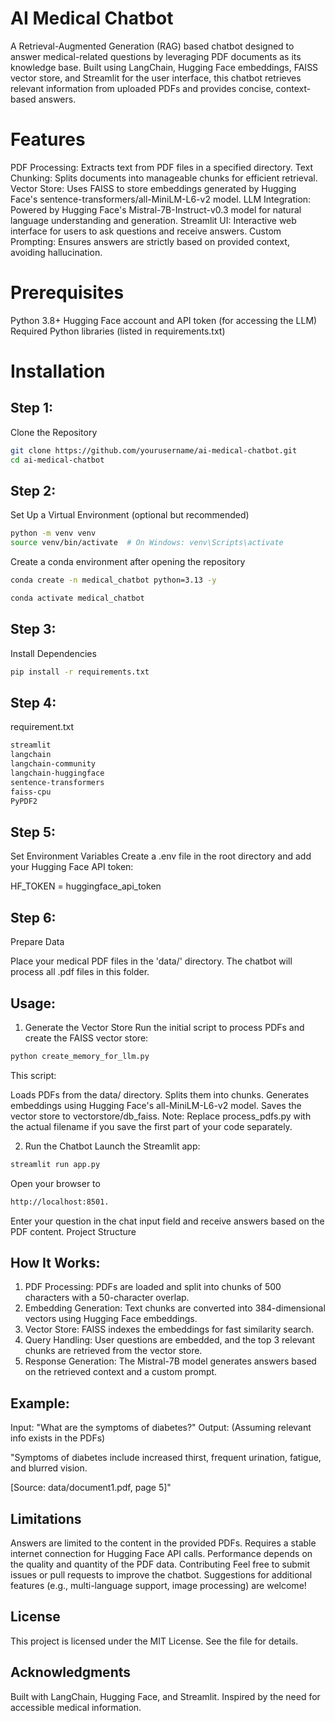# AI Medical Chatbot
A Retrieval-Augmented Generation (RAG) based chatbot designed to answer medical-related questions by leveraging PDF documents as its knowledge base. Built using LangChain, Hugging Face embeddings, FAISS vector store, and Streamlit for the user interface, this chatbot retrieves relevant information from uploaded PDFs and provides concise, context-based answers.

# Features
PDF Processing: Extracts text from PDF files in a specified directory.
Text Chunking: Splits documents into manageable chunks for efficient retrieval.
Vector Store: Uses FAISS to store embeddings generated by Hugging Face's sentence-transformers/all-MiniLM-L6-v2 model.
LLM Integration: Powered by Hugging Face's Mistral-7B-Instruct-v0.3 model for natural language understanding and generation.
Streamlit UI: Interactive web interface for users to ask questions and receive answers.
Custom Prompting: Ensures answers are strictly based on provided context, avoiding hallucination.
# Prerequisites
Python 3.8+
Hugging Face account and API token (for accessing the LLM)
Required Python libraries (listed in requirements.txt)


# Installation

## Step 1:
Clone the Repository

```bash
git clone https://github.com/yourusername/ai-medical-chatbot.git
cd ai-medical-chatbot
```



## Step 2:
Set Up a Virtual Environment (optional but recommended)

```bash
python -m venv venv
source venv/bin/activate  # On Windows: venv\Scripts\activate
```

Create a conda environment after opening the repository
```bash
conda create -n medical_chatbot python=3.13 -y
```

```bash
conda activate medical_chatbot
```

## Step 3:
Install Dependencies

```bash
pip install -r requirements.txt
```

## Step 4:
requirement.txt

```bash
streamlit
langchain
langchain-community
langchain-huggingface
sentence-transformers
faiss-cpu
PyPDF2
```

## Step 5:
Set Environment Variables
Create a .env file in the root directory and add your Hugging Face API token:

HF_TOKEN = huggingface_api_token

## Step 6:
Prepare Data

Place your medical PDF files in the 'data/' directory.
The chatbot will process all .pdf files in this folder.


## Usage:
1. Generate the Vector Store
Run the initial script to process PDFs and create the FAISS vector store:

```bash
python create_memory_for_llm.py
```

This script:

Loads PDFs from the data/ directory.
Splits them into chunks.
Generates embeddings using Hugging Face's all-MiniLM-L6-v2 model.
Saves the vector store to vectorstore/db_faiss.
Note: Replace process_pdfs.py with the actual filename if you save the first part of your code separately.

2. Run the Chatbot
Launch the Streamlit app:

```bash
streamlit run app.py
```

Open your browser to 
```bash
http://localhost:8501.
```

Enter your question in the chat input field and receive answers based on the PDF content.
Project Structure

## How It Works:

1. PDF Processing: PDFs are loaded and split into chunks of 500 characters with a 50-character overlap.
2. Embedding Generation: Text chunks are converted into 384-dimensional vectors using Hugging Face embeddings.
3. Vector Store: FAISS indexes the embeddings for fast similarity search.
4. Query Handling: User questions are embedded, and the top 3 relevant chunks are retrieved from the vector store.
5. Response Generation: The Mistral-7B model generates answers based on the retrieved context and a custom prompt.


## Example:
Input: "What are the symptoms of diabetes?"
Output: (Assuming relevant info exists in the PDFs)

"Symptoms of diabetes include increased thirst, frequent urination, fatigue, and blurred vision.

[Source: data/document1.pdf, page 5]"

## Limitations
Answers are limited to the content in the provided PDFs.
Requires a stable internet connection for Hugging Face API calls.
Performance depends on the quality and quantity of the PDF data.
Contributing
Feel free to submit issues or pull requests to improve the chatbot. Suggestions for additional features (e.g., multi-language support, image processing) are welcome!

## License
This project is licensed under the MIT License. See the  file for details.

## Acknowledgments
Built with LangChain, Hugging Face, and Streamlit.
Inspired by the need for accessible medical information.